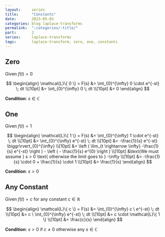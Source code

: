```yaml
---
layout:     series
title:      "Constants"
date:       2023-05-03
categories: blog laplace-transforms
permalink:  ":categories/:title/"
part:       2
series:     laplace-transforms
tags:       laplace-transform, zero, one, constants
---
```


## Zero

Given $f(t) = 0$

$$
\begin{align}
    \mathcal{L}\{ 0 \} = F(s) 
    &= \int_{0}^{\infty} 0 \cdot e^{-st} \; dt \\[10pt]
    &= \int_{0}^{\infty} 0 \; dt \\[10pt]
    &= 0
\end{align}
$$

**Condition**: $s \in \mathbb{C}$

## One

Given $f(t) = 1$

$$
\begin{align}
    \mathcal{L}\{ 1 \} = F(s) 
    &= \int_{0}^{\infty} 1 \cdot e^{-st} \; dt \\[10pt]
    &= \int_{0}^{\infty} e^{-st} \; dt \\[10pt]
    &= -\frac{1}{s} e^{-st} \biggr\rvert_{0}^{\infty} \\[10pt]
    &=  \left ( \lim_{t \rightarrow \infty} -\frac{1}{s} e^{-st} \right ) - \left ( - \frac{1}{s} e^{0} \right ) \\[10pt]
    &\text{We must assume } s > 0 \text{ otherwise the limit goes to } -\infty \\[10pt]
    &= -\frac{1}{s} \cdot 0 + \frac{1}{s} \cdot 1 \\[10pt]
    &= \frac{1}{s}
\end{align}
$$

**Condition**: $s > 0$

## Any Constant

Given $f(t) = c$ for any constant $c \in \mathbb{R}$

$$
\begin{align}
    \mathcal{L}\{ c \} = F(s) 
    &= \int_{0}^{\infty} c \ e^{-st} \; dt \\[10pt]
    &= c \ \int_{0}^{\infty} e^{-st} \; dt \\[10pt]
    &= c \cdot \mathcal{L}\{ 1 \} \\[10pt]
    &= \frac{c}{s}
\end{align}
$$

**Condition**: $s > 0$ if $c \neq 0$ otherwise any $s \in \mathbb{C}$
